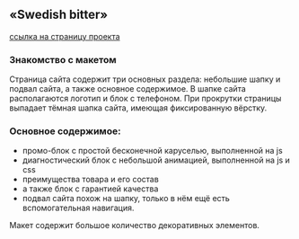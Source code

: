 ## «Swedish bitter»
[ссылка на страницу проекта](https://inna-malina.github.io/swedish_bitter/) 

### Знакомство с макетом

Страница сайта содержит три основных раздела: небольшие шапку и подвал сайта, а также основное содержимое. 
В шапке сайта располагаются логотип и блок с телефоном. 
При прокрутки страницы выпадает тёмная шапка сайта, имеющая фиксированную вёрстку.

### Основное содержимое:
* промо-блок с простой бесконечной каруселью, выполненной на js
* диагностический блок c небольшой анимацией, выполненной на js и css 
* преимущества товара и его состав 
* а также блок с гарантией качества 
* подвал сайта похож на шапку, только в нём ещё есть вспомогательная навигация.

Макет содержит большое количество декоративных элементов.
